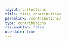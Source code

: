 ```yaml
---
layout: collections
title: title.contributions
permalink: /contributions/
type: contributions
rss-enabled: false
use-date: true
---
```

